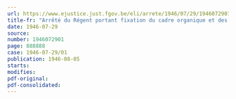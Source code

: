 ```yaml
---
url: https://www.ejustice.just.fgov.be/eli/arrete/1946/07/29/1946072901/justel
title-fr: "Arrêté du Régent portant fixation du cadre organique et des barèmes du personnel du Ministère des Affaires économiques"
date: 1946-07-29
source:
number: 1946072901
page: 888888
case: 1946-07-29/01
publication: 1946-08-05
starts:
modifies:
pdf-original:
pdf-consolidated:
---
```


